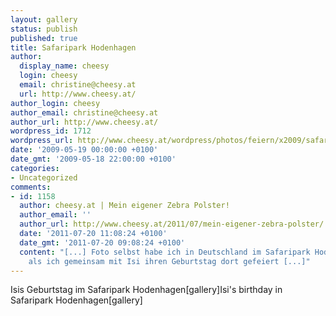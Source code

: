 ```yaml
---
layout: gallery
status: publish
published: true
title: Safaripark Hodenhagen
author:
  display_name: cheesy
  login: cheesy
  email: christine@cheesy.at
  url: http://www.cheesy.at/
author_login: cheesy
author_email: christine@cheesy.at
author_url: http://www.cheesy.at/
wordpress_id: 1712
wordpress_url: http://www.cheesy.at/wordpress/photos/feiern/x2009/safaripark-hodenhagen/
date: '2009-05-19 00:00:00 +0100'
date_gmt: '2009-05-18 22:00:00 +0100'
categories:
- Uncategorized
comments:
- id: 1158
  author: cheesy.at | Mein eigener Zebra Polster!
  author_email: ''
  author_url: http://www.cheesy.at/2011/07/mein-eigener-zebra-polster/
  date: '2011-07-20 11:08:24 +0100'
  date_gmt: '2011-07-20 09:08:24 +0100'
  content: "[...] Foto selbst habe ich in Deutschland im Safaripark Hodenhagen geschossen,
    als ich gemeinsam mit Isi ihren Geburtstag dort gefeiert [...]"
---
```

<!--:de-->Isis Geburtstag im Safaripark Hodenhagen[gallery]<!--:--><!--:en-->Isi's birthday in Safaripark Hodenhagen[gallery]<!--:-->
